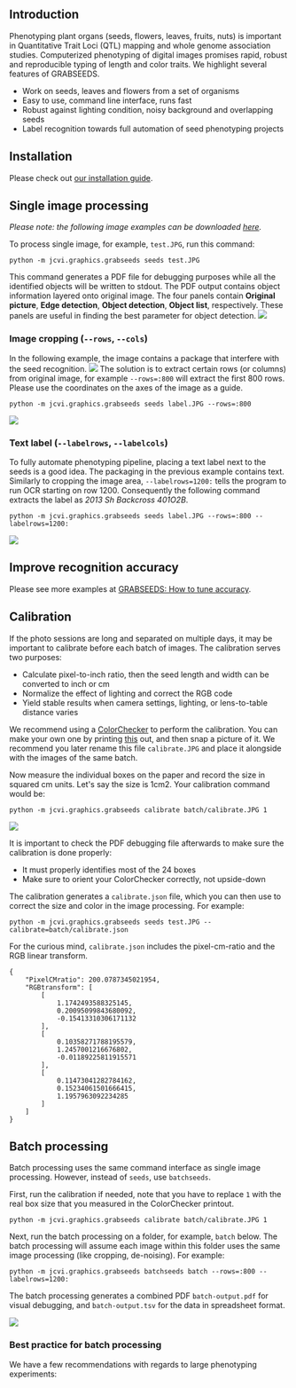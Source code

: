## Introduction
Phenotyping plant organs (seeds, flowers, leaves, fruits, nuts) is important in Quantitative Trait Loci (QTL) mapping and whole genome association studies. Computerized phenotyping of digital images promises rapid, robust and reproducible typing of length and color traits. We highlight several features of GRABSEEDS.

* Work on seeds, leaves and flowers from a set of organisms
* Easy to use, command line interface, runs fast
* Robust against lighting condition, noisy background and overlapping seeds
* Label recognition towards full automation of seed phenotyping projects

## Installation
Please check out [our installation guide](https://github.com/tanghaibao/jcvi/wiki/GRABSEEDS:-How-to-install).

## Single image processing
*Please note: the following image examples can be downloaded [here](https://dl.dropboxusercontent.com/u/15937715/Data/GRABSEEDS/test-data.zip).*

To process single image, for example, ``test.JPG``, run this command:
```
python -m jcvi.graphics.grabseeds seeds test.JPG
```
This command generates a PDF file for debugging purposes while all the identified objects will be written to stdout. The PDF output contains object information layered onto original image. The four panels contain **Original picture**, **Edge detection**, **Object detection**, **Object list**, respectively. These panels are useful in finding the best parameter for object detection.
![](https://dl.dropboxusercontent.com/u/15937715/Data/GRABSEEDS/test.png)

### Image cropping (``--rows``, ``--cols``)
In the following example, the image contains a package that interfere with the seed recognition.
![](https://dl.dropboxusercontent.com/u/15937715/Data/GRABSEEDS/label0.png)
The solution is to extract certain rows (or columns) from original image, for example ``--rows=:800`` will extract the first 800 rows. Please use the coordinates on the axes of the image as a guide.
```
python -m jcvi.graphics.grabseeds seeds label.JPG --rows=:800
```
![](https://dl.dropboxusercontent.com/u/15937715/Data/GRABSEEDS/label1.png)

### Text label (``--labelrows``, ``--labelcols``)
To fully automate phenotyping pipeline, placing a text label next to the seeds is a good idea. The packaging in the previous example contains text. Similarly to cropping the image area, ``--labelrows=1200:`` tells the program to run OCR starting on row 1200. Consequently the following command extracts the label as *2013 Sh Backcross 401O2B*.
```
python -m jcvi.graphics.grabseeds seeds label.JPG --rows=:800 --labelrows=1200:
```
![](https://dl.dropboxusercontent.com/u/15937715/Data/GRABSEEDS/label2.png)

## Improve recognition accuracy
Please see more examples at [GRABSEEDS: How to tune accuracy](https://github.com/tanghaibao/jcvi/wiki/GRABSEEDS:-How-to-tune-accuracy).

## Calibration
If the photo sessions are long and separated on multiple days, it may be important to calibrate before each batch of images. The calibration serves two purposes:
- Calculate pixel-to-inch ratio, then the seed length and width can be converted to inch or cm
- Normalize the effect of lighting and correct the RGB code
- Yield stable results when camera settings, lighting, or lens-to-table distance varies

We recommend using a [ColorChecker](http://en.wikipedia.org/wiki/ColorChecker) to perform the calibration. You can make your own one by printing [this](https://dl.dropboxusercontent.com/u/15937715/Data/GRABSEEDS/colorchecker.pdf) out, and then snap a picture of it. We recommend you later rename this file ``calibrate.JPG`` and place it alongside with the images of the same batch.

Now measure the individual boxes on the paper and record the size in squared cm units. Let's say the size is 1cm2. Your calibration command would be:
```
python -m jcvi.graphics.grabseeds calibrate batch/calibrate.JPG 1
```
![](https://dl.dropboxusercontent.com/u/15937715/Data/GRABSEEDS/calibrate.png)

It is important to check the PDF debugging file afterwards to make sure the calibration is done properly:
- It must properly identifies most of the 24 boxes
- Make sure to orient your ColorChecker correctly, not upside-down

The calibration generates a `calibrate.json` file, which you can then use to correct the size and color in the image processing. For example:
```
python -m jcvi.graphics.grabseeds seeds test.JPG --calibrate=batch/calibrate.json
```
For the curious mind, `calibrate.json` includes the pixel-cm-ratio and the RGB linear transform.
```
{
    "PixelCMratio": 200.0787345021954,
    "RGBtransform": [
        [
            1.1742493588325145,
            0.20095099843680092,
            -0.15413310306171132
        ],
        [
            0.10358271788195579,
            1.2457001216676802,
            -0.01189225811915571
        ],
        [
            0.11473041282784162,
            0.15234061501666415,
            1.1957963092234285
        ]
    ]
}
```

## Batch processing
Batch processing uses the same command interface as single image processing. However, instead of ``seeds``, use ``batchseeds``.

First, run the calibration if needed, note that you have to replace ``1`` with the real box size that you measured in the ColorChecker printout.
```
python -m jcvi.graphics.grabseeds calibrate batch/calibrate.JPG 1
```
Next, run the batch processing on a folder, for example, ``batch`` below. The batch processing will assume each image within this folder uses the same image processing (like cropping, de-noising). For example:
```
python -m jcvi.graphics.grabseeds batchseeds batch --rows=:800 --labelrows=1200:
```

The batch processing generates a combined PDF ``batch-output.pdf`` for visual debugging, and ``batch-output.tsv`` for the data in spreadsheet format.

![](https://dl.dropboxusercontent.com/u/15937715/Data/GRABSEEDS/screenshot.png)

### Best practice for batch processing
We have a few recommendations with regards to large phenotyping experiments: